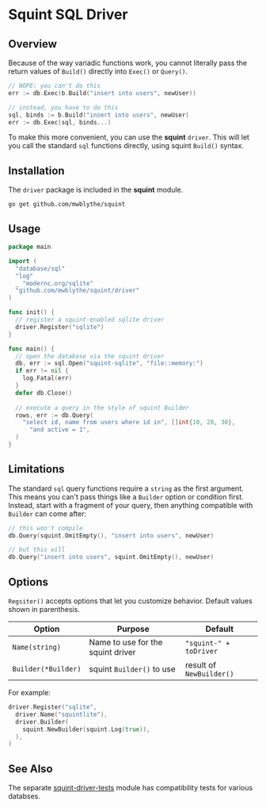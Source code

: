 # Squint SQL Driver

## Overview

Because of the way variadic functions work, you cannot literally pass the return values of `Build()` directly into `Exec()` or `Query()`.

```go
// NOPE: you can't do this
err := db.Exec(b.Build("insert into users", newUser))

// instead, you have to do this
sql, binds := b.Build("insert into users", newUser)
err := db.Exec(sql, binds...)
```

To make this more convenient, you can use the **squint** `driver`. This will let you call the standard `sql` functions directly, using squint `Build()` syntax.

## Installation

The `driver` package is included in the **squint** module.

```
go get github.com/mwblythe/squint
```

## Usage

```go
package main

import (
  "database/sql"
  "log"
  _ "modernc.org/sqlite"
  "github.com/mwblythe/squint/driver"
)

func init() {
  // register a squint-enabled sqlite driver
  driver.Register("sqlite")
}

func main() {
  // open the database via the squint driver
  db, err := sql.Open("squint-sqlite", "file::memory:")
  if err != nil {
    log.Fatal(err)
  }
  defer db.Close()
  
  // execute a query in the style of squint Builder
  rows, err := db.Query(
    "select id, name from users where id in", []int{10, 20, 30},
 	  "and active = 1",
  )
}
```

## Limitations

The standard `sql` query functions require a `string` as the first argument. This means you can't pass things like a `Builder` option or condition first. Instead, start with a fragment of your query, then anything compatible with `Builder` can come after:

```go
// this won't compile
db.Query(squint.OmitEmpty(), "insert into users", newUser)

// but this will
db.Query("insert into users", squint.OmitEmpty(), newUser)
```

## Options

`Regsiter()` accepts options that let you customize behavior. Default values shown in parenthesis.

| Option              | Purpose                           | Default                  |
| ------------------- | --------------------------------- | ------------------------ |
| `Name(string)`      | Name to use for the squint driver | `"squint-" + toDriver`   |
| `Builder(*Builder)` | squint `Builder()` to use         | result of `NewBuilder()` |

For example:

```go
driver.Register("sqlite",
  driver.Name("squintlite"),
  driver.Builder(
    squint.NewBuilder(squint.Log(true)),
  ),
)
```

## See Also

The separate [squint-driver-tests](https://github.com/mwblythe/squint-driver-tests) module has compatibility tests for various databses.
